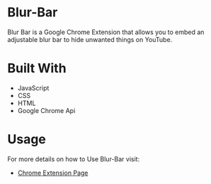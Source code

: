 # Blur-Bar
Blur Bar is a Google Chrome Extension that allows you to embed an adjustable blur bar to hide unwanted things on YouTube.

# Built With

- JavaScript
- CSS
- HTML
- Google Chrome Api

# Usage
For more details on how to Use Blur-Bar visit:
- [Chrome Extension Page](https://chrome.google.com/webstore/detail/blur-bar-for-youtube-lang/mndlpifkemjipbkoejnekcieebmoicmk)


